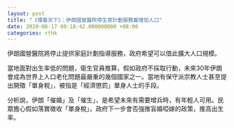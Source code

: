```yaml
---
layout: post
title: "《環看天下》：伊朗國營醫院停生育計劃服務冀增加人口"
date: 2020-06-17 09:18:42.000000000 +08:00
categories: rthk
---
```


伊朗國營醫院將停止提供家庭計劃指導服務，政府希望可以借此擴大人口規模。

當地面對出生率低的問題，衛生官員推算，假如政府不採取行動，未來30年伊朗會成為世界上人口老化問題最嚴重的幾個國家之一。當地有保守派宗教人士甚至提出開徵「單身稅」，被指是「經濟懲罰」單身人士的手段。

分析說，伊朗「催婚」及「催生」，是希望未來有需要增兵時，有年輕人可用。民眾擔心假如落實徵收「單身稅」，政府下一步會否強推盲婚啞嫁的政策，推高出生率。
